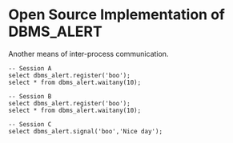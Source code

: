 # Open Source Implementation of DBMS\_ALERT

Another means of inter-process communication.

```
-- Session A
select dbms_alert.register('boo');
select * from dbms_alert.waitany(10);

-- Session B
select dbms_alert.register('boo');
select * from dbms_alert.waitany(10);

-- Session C
select dbms_alert.signal('boo','Nice day');
```

